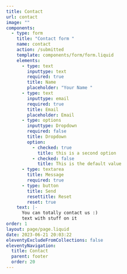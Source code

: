 ```yaml
---
title: Contact
url: contact
image: ""
components:
  - type: form
    title: "Contact form "
    name: contact
    action: /submitted
    template: components/form/form.liquid
    elements:
      - type: text
        inputtype: text
        required: true
        title: Name
        placeholder: "Your Name "
      - type: text
        inputtype: email
        required: true
        title: Email
        placeholder: Email
      - type: options
        inputtype: Dropdown
        required: false
        title: Dropdown
        option:
          - checked: true
            title: this is a second option
          - checked: false
            title: This is the default value
      - type: textarea
        title: Message
        required: true
      - type: button
        title: Send
        resettitle: Reset
        reset: true
    text: |-
      Y﻿ou can totally contact us :)
      t﻿ext with stuff on it
order: 1
layout: page/page.liquid
date: 2023-06-21 20:03:22
eleventyExcludeFromCollections: false
eleventyNavigation:
  title: Contact
  parent: footer
  order: 20
---
```


